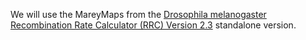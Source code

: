 We will use the MareyMaps from the [Drosophila melanogaster Recombination Rate Calculator (RRC) Version 2.3](https://petrov.stanford.edu/cgi-bin/recombination-rates_updateR5.pl) standalone version.
